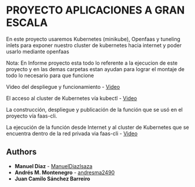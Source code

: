 # PROYECTO APLICACIONES A GRAN ESCALA
En este proyecto usaremos Kubernetes (minikube), Openfaas y tuneling inlets para exponer nuestro cluster de kubernetes hacia internet y poder usarlo mediante openfaas

Nota: En Informe proyecto esta todo lo referente a la ejecucion de este proyecto y en las demas carpetas estan ayudan para lograr el montaje de todo lo necesario para que funcione

Video del despliegue y funcionamiento - [Video](https://youtu.be/ed36SBB4MbY)

El acceso al cluster de Kubernetes vía kubectl - [Video](https://asciinema.org/a/fzp9srsv3DP6YxLt9KVNfnNK1)

La construcción, despliegue y publicación de la función que se usó en el proyecto vía faas-cli.

La ejecución de la función desde Internet y al cluster de Kubernetes que se encuentra dentro de la red privada via faas-cli - [Video](https://asciinema.org/a/b8GebCDTCSMBxC3w4fKjafIz3)

## Authors
* **Manuel Diaz** - [ManuelDiazIsaza](https://github.com/ManuelDiazIsaza)
* **Andrés M. Montenegro** - [andresma2490](https://github.com/andresma2490)
* **Juan Camilo Sánchez Barreiro**

